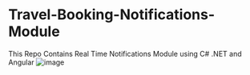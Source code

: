 # Travel-Booking-Notifications-Module
This Repo Contains Real Time Notifications Module using C# .NET and Angular
![image](https://github.com/user-attachments/assets/59e9b9b5-630e-46ca-ba9f-5310f8b67e7b)
